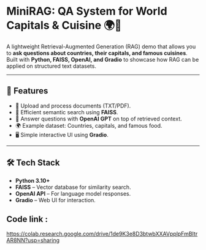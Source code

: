 # MiniRAG: QA System for World Capitals & Cuisine 🌍🍴

A lightweight Retrieval-Augmented Generation (RAG) demo that allows you to **ask questions about countries, their capitals, and famous cuisines**.  
Built with **Python, FAISS, OpenAI, and Gradio** to showcase how RAG can be applied on structured text datasets.

---

## 🚀 Features
- 📖 Upload and process documents (TXT/PDF).  
- 🔎 Efficient semantic search using **FAISS**.  
- 🤖 Answer questions with **OpenAI GPT** on top of retrieved context.  
- 🌍 Example dataset: Countries, capitals, and famous food.  
- 🖥️ Simple interactive UI using **Gradio**.  

---

## 🛠️ Tech Stack
- **Python 3.10+**  
- **FAISS** – Vector database for similarity search.  
- **OpenAI API** – For language model responses.  
- **Gradio** – Web UI for interaction.  
 



## Code link :
 https://colab.research.google.com/drive/1de9K3e8D3btwbXXAVpplpFmBItrAR8NN?usp=sharing
